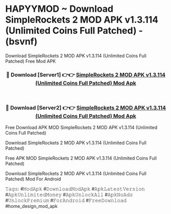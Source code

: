 # HAPYYMOD ~ Download SimpleRockets 2 MOD APK v1.3.114 (Unlimited Coins Full Patched) - (bsvnf)
Download SimpleRockets 2 MOD APK v1.3.114 (Unlimited Coins Full Patched) Free Mod APK

<div align="center">
<h3>🔴 Download [Server1] 👉👉 <a href="https://apk-comot.site?title=SimpleRockets_2_MOD_APK_v1.3.114_(Unlimited_Coins_Full_Patched)">SimpleRockets 2 MOD APK v1.3.114 (Unlimited Coins Full Patched) Mod Apk</a></h3><br>

<h3>🔴 Download [Server2] 👉👉 <a href="https://apk-comot.site?title=SimpleRockets_2_MOD_APK_v1.3.114_(Unlimited_Coins_Full_Patched)">SimpleRockets 2 MOD APK v1.3.114 (Unlimited Coins Full Patched) Mod Apk</a></h3>
</div>


Free Download APK MOD SimpleRockets 2 MOD APK v1.3.114 (Unlimited Coins Full Patched)

Download SimpleRockets 2 MOD APK v1.3.114 (Unlimited Coins Full Patched) 

Free APK MOD SimpleRockets 2 MOD APK v1.3.114 (Unlimited Coins Full Patched) 

Download SimpleRockets 2 MOD APK v1.3.114 (Unlimited Coins Full Patched) Mod For Android

𝚃𝚊𝚐𝚜: #𝙼𝚘𝚍𝙰𝚙𝚔 #𝙳𝚘𝚠𝚗𝚕𝚘𝚊𝚍𝙼𝚘𝚍𝙰𝚙𝚔 #𝙰𝚙𝚔𝙻𝚊𝚝𝚎𝚜𝚝𝚅𝚎𝚛𝚜𝚒𝚘𝚗 #𝙰𝚙𝚔𝚄𝚗𝚕𝚒𝚖𝚒𝚝𝚎𝚍𝙼𝚘𝚗𝚎𝚢 #𝙰𝚙𝚔𝚄𝚗𝚕𝚘𝚌𝚔𝙰𝚕𝚕 #𝙰𝚙𝚔𝙽𝚘𝙰𝚍𝚜 #𝚄𝚗𝚕𝚘𝚌𝚔𝙿𝚛𝚎𝚖𝚒𝚞𝚖 #𝙵𝚘𝚛𝙰𝚗𝚍𝚛𝚘𝚒𝚍 #𝙵𝚛𝚎𝚎𝙳𝚘𝚠𝚗𝚕𝚘𝚊𝚍 #home_design_mod_apk